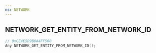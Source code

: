 ```yaml
---
ns: NETWORK
---
```

## NETWORK_GET_ENTITY_FROM_NETWORK_ID

```c
// 0xCE4E5D9B0A4FF560
Any NETWORK_GET_ENTITY_FROM_NETWORK_ID();
```

